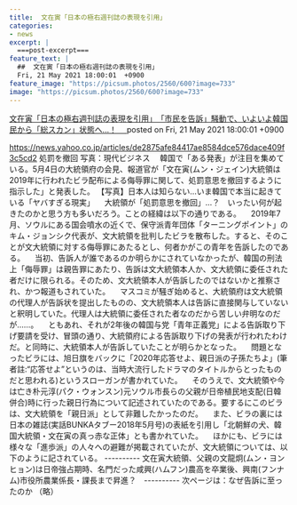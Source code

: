 ```yaml
---
title:  文在寅「日本の極右週刊誌の表現を引用」
categories:
- news
excerpt: |
  ===post-excerpt===
feature_text: |
  ##  文在寅「日本の極右週刊誌の表現を引用」
  Fri, 21 May 2021 18:00:01  +0900
feature_image: "https://picsum.photos/2560/600?image=733"
image: "https://picsum.photos/2560/600?image=733"
---
```


[ 文在寅「日本の極右週刊誌の表現を引用」　「市民を告訴」騒動で、いよいよ韓国民から「総スカン」状態へ…！　  ](https://fate.5ch.net/test/read.cgi/seijinewsplus/1621587601/)
posted on Fri, 21 May 2021 18:00:01  +0900

<!--more-->

https://news.yahoo.co.jp/articles/de2875afe84417ae8584dce576dace409f3c5cd2 処罰を撤回 写真：現代ビジネス 　韓国で「ある発表」が注目を集めている。5月4日の大統領府の会見、報道官が「文在寅(ムン・ジェイン)大統領は2019年に行われたビラ配布による侮辱罪に関して、処罰意思を撤回するように指示した」と発表した。 【写真】日本人は知らない…いま韓国で本当に起きている「ヤバすぎる現実」 　大統領が「処罰意思を撤回」…？　いったい何が起きたのかと思う方も多いだろう。ことの経緯は以下の通りである。 　2019年7月、ソウルにある国会噴水の近くで、保守派青年団体「ターニングポイント」のキム・ジョンシク代表が、文大統領を批判したビラを散布した。すると、そのことが文大統領に対する侮辱罪にあたるとし、何者かがこの青年を告訴したのである。 　当初、告訴人が誰であるのか明らかにされていなかったが、韓国の刑法上「侮辱罪」は親告罪にあたり、告訴は文大統領本人か、文大統領に委任された者だけに限られる。そのため、文大統領本人が告訴したのではないかと推察され、かつ報道もされていた。 　マスコミが騒ぎ始めると、大統領府は文大統領の代理人が告訴状を提出したものの、文大統領本人は告訴に直接関与していないと釈明していた。代理人は大統領に委任された者なのだから苦しい弁明なのだが……。 　ともあれ、それが2年後の韓国与党「青年正義党」による告訴取り下げ要請を受け、冒頭の通り、大統領府による告訴取り下げの発表が行われたわけだ。と同時に、大統領本人が告訴していたことが明らかとなった。 　問題となったビラには、旭日旗をバックに「2020年応答せよ、親日派の子孫たちよ」(筆者註:“応答せよ”というのは、当時大流行したドラマのタイトルからとったものだと思われる)というスローガンが書かれていた。 　そのうえで、文大統領や今は亡き朴元淳(パク・ウォンスン)元ソウル市長らの父親が日帝植民地支配(日韓併合)時に行った親日行為について記述されていたのである。要するにこのビラは、文大統領を「親日派」として非難したかったのだ。 　また、ビラの裏には日本の雑誌(実話BUNKAタブー2018年5月号)の表紙を引用し「北朝鮮の犬、韓国大統領・文在寅の真っ赤な正体」とも書かれていた。 　ほかにも、ビラには様々な「進歩派」の人々への避難が掲載されていたが、文大統領については、以下のように記されている。 ---------- 文在寅大統領、父親の文龍炯(ムン・ヨンヒョン)は日帝強占期時、名門だった咸興(ハムフン)農高を卒業後、興南(フンナム)市役所農業係長・課長まで昇進？　---------- 次ページは：なぜ告訴に至ったのか （略）
